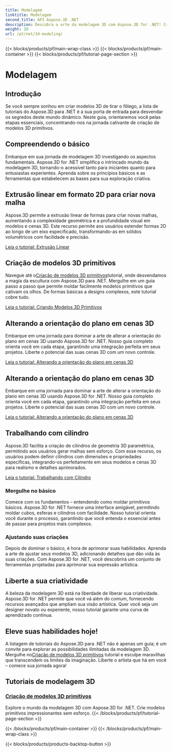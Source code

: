```yaml
---
title: Modelagem
linktitle: Modelagem
second_title: API Aspose.3D .NET
description: Descubra a arte da modelagem 3D com Aspose.3D for .NET! Crie facilmente modelos primitivos cativantes neste tutorial abrangente. Liberte a sua criatividade hoje.
weight: 28
url: /pt/net/3d-modeling/
---
```


{{< blocks/products/pf/main-wrap-class >}}
{{< blocks/products/pf/main-container >}}
{{< blocks/products/pf/tutorial-page-section >}}

# Modelagem


## Introdução

Se você sempre sonhou em criar modelos 3D de tirar o fôlego, a lista de tutoriais do Aspose.3D para .NET é a sua porta de entrada para desvendar os segredos deste mundo dinâmico. Neste guia, orientaremos você pelas etapas essenciais, concentrando-nos na jornada cativante de criação de modelos 3D primitivos.

## Compreendendo o básico

Embarque em sua jornada de modelagem 3D investigando os aspectos fundamentais. Aspose.3D for .NET simplifica o intrincado mundo da modelagem 3D, tornando-o acessível tanto para iniciantes quanto para entusiastas experientes. Aprenda sobre os princípios básicos e as ferramentas que estabelecem as bases para sua exploração criativa.

## Extrusão linear em formato 2D para criar nova malha

Aspose.3D permite a extrusão linear de formas para criar novas malhas, aumentando a complexidade geométrica e a profundidade visual em modelos e cenas 3D. Este recurso permite aos usuários estender formas 2D ao longo de um eixo especificado, transformando-as em sólidos volumétricos com facilidade e precisão.

[Leia o tutorial: Extrusão Linear](./linear-extrusion/)

## Criação de modelos 3D primitivos

 Navegue até o[Criação de modelos 3D primitivos](./primitive-3d-models/)tutorial, onde desvendamos a magia da escultura com Aspose.3D para .NET. Mergulhe em um guia passo a passo que permite moldar facilmente modelos primitivos que cativam os olhos. De formas básicas a designs complexos, este tutorial cobre tudo.

[Leia o tutorial: Criando Modelos 3D Primitivos](./primitive-3d-models/)

## Alterando a orientação do plano em cenas 3D

Embarque em uma jornada para dominar a arte de alterar a orientação do plano em cenas 3D usando Aspose.3D for .NET. Nosso guia completo orienta você em cada etapa, garantindo uma integração perfeita em seus projetos. Liberte o potencial das suas cenas 3D com um novo controle.

[Leia o tutorial: Alterando a orientação do plano em cenas 3D](./change-plane-orientation/)

## Alterando a orientação do plano em cenas 3D

Embarque em uma jornada para dominar a arte de alterar a orientação do plano em cenas 3D usando Aspose.3D for .NET. Nosso guia completo orienta você em cada etapa, garantindo uma integração perfeita em seus projetos. Liberte o potencial das suas cenas 3D com um novo controle.

[Leia o tutorial: Alterando a orientação do plano em cenas 3D](./change-plane-orientation/)


## Trabalhando com cilindro

Aspose.3D facilita a criação de cilindros de geometria 3D paramétrica, permitindo aos usuários gerar malhas sem esforço. Com esse recurso, os usuários podem definir cilindros com dimensões e propriedades específicas, integrando-os perfeitamente em seus modelos e cenas 3D para realismo e detalhes aprimorados.

[Leia o tutorial: Trabalhando com Cilindro](./working-with-cylinder/)



### Mergulhe no básico

Comece com os fundamentos – entendendo como moldar primitivos básicos. Aspose.3D for .NET fornece uma interface amigável, permitindo moldar cubos, esferas e cilindros com facilidade. Nosso tutorial orienta você durante o processo, garantindo que você entenda o essencial antes de passar para projetos mais complexos.

### Ajustando suas criações

Depois de dominar o básico, é hora de aprimorar suas habilidades. Aprenda a arte de ajustar seus modelos 3D, adicionando detalhes que dão vida às suas criações. Com Aspose.3D for .NET, você descobrirá um conjunto de ferramentas projetadas para aprimorar sua expressão artística.

## Liberte a sua criatividade

A beleza da modelagem 3D está na liberdade de liberar sua criatividade. Aspose.3D for .NET permite que você vá além do comum, fornecendo recursos avançados que ampliam sua visão artística. Quer você seja um designer novato ou experiente, nosso tutorial garante uma curva de aprendizado contínua.

## Eleve suas habilidades hoje!

 A listagem de tutoriais do Aspose.3D para .NET não é apenas um guia; é um convite para explorar as possibilidades ilimitadas da modelagem 3D. Mergulhe no[Criação de modelos 3D primitivos](./primitive-3d-models/) tutorial e esculpe maravilhas que transcendem os limites da imaginação. Liberte o artista que há em você – comece sua jornada agora!
## Tutoriais de modelagem 3D
### [Criação de modelos 3D primitivos](./primitive-3d-models/)
Explore o mundo da modelagem 3D com Aspose.3D for .NET. Crie modelos primitivos impressionantes sem esforço.
{{< /blocks/products/pf/tutorial-page-section >}}

{{< /blocks/products/pf/main-container >}}
{{< /blocks/products/pf/main-wrap-class >}}

{{< blocks/products/products-backtop-button >}}
